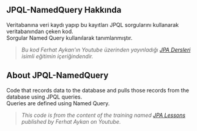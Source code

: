 ## JPQL-NamedQuery Hakkında
Veritabanına veri kaydı yapıp bu kayıtları JPQL sorgularını kullanarak veritabanından çeken kod.<br>
Sorgular Named Query kullanılarak tanımlanmıştır.
> <em>Bu kod Ferhat Aykan'ın Youtube üzerinden yayınladığı [JPA Dersleri](https://www.youtube.com/watch?v=dIVGMh9JHww&list=PL4ET09KoRZtRzsXrztrC5J6eqh1bgGIOf) isimli eğitimin içeriğindendir.</em>
> 
## About JPQL-NamedQuery
Code that records data to the database and pulls those records from the database using JPQL queries.<br>
Queries are defined using Named Query.

> <em>This code is from the content of the training named [JPA Lessons](https://www.youtube.com/watch?v=dIVGMh9JHww&list=PL4ET09KoRZtRzsXrztrC5J6eqh1bgGIOf) published by Ferhat Aykan on Youtube.</em>
